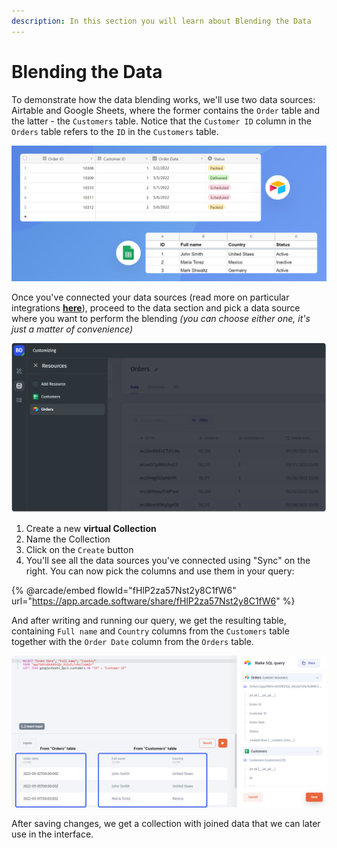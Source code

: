 ```yaml
---
description: In this section you will learn about Blending the Data
---
```


# Blending the Data

To demonstrate how the data blending works, we'll use two data sources: Airtable and Google Sheets, where the former contains the `Order` table and the latter - the `Customers` table. Notice that the `Customer ID` column in the `Orders` table refers to the `ID` in the `Customers` table.

![](../../.gitbook/assets/dtzhy.png)

Once you've connected your data sources (read more on particular integrations [**here**](../integrations/)), proceed to the data section and pick a data source where you want to perform the blending _(you can choose either one, it's just a matter of convenience)_

![](../../.gitbook/assets/dhtffyu.png)

1. Create a new **virtual Collection**
2. Name the Collection
3. Click on the `Create` button
4. You'll see all the data sources you've connected using "Sync" on the right. You can now pick the columns and use them in your query:

{% @arcade/embed flowId="fHlP2za57Nst2y8C1fW6" url="https://app.arcade.software/share/fHlP2za57Nst2y8C1fW6" %}

And after writing and running our query, we get the resulting table, containing `Full name` and `Country` columns from the `Customers` table together with the `Order Date` column from the `Orders` table.

![](../../.gitbook/assets/rdzhxgtd.png)

After saving changes, we get a collection with joined data that we can later use in the interface.
